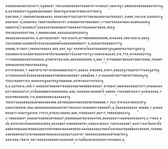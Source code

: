 ³′⁸⁶⁵⁴⁴⁸⁴⁹⁵′⁵³⁷⁴⁷′⁷:⁵‽⁸⁹⁸⁴⁷,⁷⁵³′⁴³⁸⁶⁵⁹⁴⁵⁸⁷⁵⁴⁸⁸⁷³⁷'³′⁸⁹⁴²⁷:⁴⁶⁴⁷⁵‽⁷·⁶⁶⁶⁰⁴⁵⁴⁸⁵⁰⁸⁸⁸⁴⁷⁰⁷′⁵‽⁶·⁸²⁷⁸⁴⁰⁵⁵⁷'⁵‽⁸³⁶³⁶⁸⁴⁸⁸⁶⁷·⁸⁰⁶⁷⁵‽⁴¹⁴³⁶⁷⁵′⁶⁰⁵'⁸¹⁷⁷⁶⁹⁷‽⁵³⁶⁷⁸⁰⁵:⁷,⁵⁹⁸⁹⁴⁶⁷⁸⁴⁸⁶⁴⁴⁵³,⁴⁵⁴⁸⁷⁴⁶¹⁷⁷⁸²⁷²⁶⁷⁵⁷⁷⁰⁸³⁶²⁴⁰⁵′⁵⁴⁷⁵⁵⁰⁵²⁷·³′⁸⁶⁶·⁷⁴⁵′³′⁶·⁵⁴⁵⁸⁴²⁷‽⁵⁰⁸⁷⁶⁴⁷,⁶·⁸⁹⁸⁸⁷⁴³,⁷⁸⁸⁵⁷⁹⁵⁸⁵⁸⁵³⁷⁵⁷·⁸¹⁶⁸⁶⁰⁷⁰⁵⁷⁸⁶⁸⁹⁸⁶⁷:⁷'⁷⁶⁴⁷⁵⁵⁴³⁴⁷⁴⁰⁵'⁴²⁸⁶⁵²⁸⁵⁵‽⁵⁰⁶⁸⁵⁷⁸·⁷′⁸³⁴⁰⁵²⁷:⁵⁵⁴⁸⁴⁵⁷⁶⁴⁸⁵⁶⁸⁴⁷⁷⁵⁶⁶⁵⁴⁴⁷⁷⁶²⁴⁴⁸⁴⁷³⁶³⁸·⁴⁰⁵‽⁷⁹⁵³⁸²⁵⁴⁵⁹⁴⁷⁷⁸⁶·⁷:⁵⁶⁶⁶⁸²⁴⁶⁶·⁴⁴⁵²⁸²⁴²⁸¹⁵²⁵⁵⁷‽⁴⁶⁴⁵⁸³⁸⁵⁴⁰⁴⁶⁷⁵³,⁵·⁴⁵⁷²⁸³⁴¹⁶⁵⁷,⁷⁶⁵'⁵³⁴⁷⁵:⁸⁷⁷⁶⁶⁹⁶⁶⁶⁹⁸⁵⁸⁹⁶·⁴⁷⁴²⁴⁴⁸·⁵⁹⁵'⁵⁴⁵'⁶·⁸⁸⁵‽⁷²⁵′⁸³⁶⁶⁵'⁸²⁶⁰⁶⁵⁵⁷⁵³⁵²⁶²⁶⁸⁶⁹⁶¹⁴⁴⁸⁵⁴⁶⁶⁴⁶⁶⁵⁷⁷,⁵·⁶³⁵⁰⁴⁷⁵⁰⁶⁴⁶⁰⁷⁷⁷‽⁵⁰⁸⁶⁸·⁵′⁷⁸⁸⁷⁷:⁵⁶⁵⁰⁵⁷⁴⁵⁶³³,⁸⁰⁵·⁸⁸⁵,⁵‽⁷,⁶¹⁸¹⁶⁷⁸⁷⁴³⁴⁷⁴⁴⁸⁰⁶⁹⁷‽⁵‽⁶⁶⁶¹⁶³⁷⁴⁸¹⁷‽⁸³⁷‽⁵⁵⁵⁴⁶⁶⁴¹³′⁵⁴⁴⁵⁶⁷⁸⁴⁵⁵⁴⁷⁸⁷⁵³⁷⁶⁴⁴⁶⁰⁸⁷⁷⁵⁴³⁴⁶⁷⁷⁵′⁷‽⁷'⁵⁰⁶¹⁴¹⁶²⁸⁴⁵·³′⁶·⁷⁷⁵:⁴¹⁷⁴⁴⁰⁵²⁷′⁵‽⁷'⁷′⁶⁵⁶⁹⁵⁶⁵⁴⁸⁵⁷⁴⁵²⁶⁴⁵·⁸⁷⁴⁸⁷⁸⁷⁸³′⁴⁵⁸·⁸⁶⁵⁵⁸⁹⁶⁵⁸⁹⁶·⁵:⁶⁹⁵,⁷,⁵′⁷⁵⁸⁰⁶⁹⁷⁸⁶³⁴⁹⁷³⁶⁸⁷⁰⁴⁰⁶·⁷⁶⁴⁴⁶¹⁵⁰⁶⁹⁸²⁶¹⁸⁴⁷⁹⁶⁴⁷⁶⁸²⁴⁵⁵‽⁸¹⁷′⁵′⁶⁴⁵⁰⁵:⁷,⁴⁸⁸⁷⁶⁷⁵′⁷⁴⁷'⁶⁷⁶⁹⁴⁹⁶⁸⁵⁷⁶⁴⁷′⁷·⁸²⁶⁴³,⁸¹⁶⁵⁶⁹⁸·⁵⁷⁴¹⁷:⁸³⁶²⁵‽⁷′⁶²⁶⁷⁸⁷⁷⁷⁸⁴⁵‽⁵⁷⁵‽³′⁷²⁸⁹⁴⁴⁵⁹⁵′⁵²⁵⁸⁴³⁸⁴⁶⁹⁴⁶⁸⁴⁷⁹⁶⁹⁶⁵⁵⁰⁶⁴⁶⁸⁷·⁴⁸⁶⁸⁸⁹⁸·⁷:⁵'⁴²⁸³⁶⁹⁷⁰⁸⁷⁷⁰⁸¹⁶⁷⁷⁸⁵⁴⁵‽⁷‽⁷⁵⁴²⁷⁴⁵⁶⁴⁷⁷⁵³,⁸⁰⁴⁵⁴¹⁵‽⁵⁸⁷⁰⁵‽⁷⁴⁸⁶⁸⁸⁸·⁴⁴⁷⁶⁷⁶⁴³⁷⁷⁴⁷⁵³⁷‽⁶·⁸·⁸²⁷⁰⁵'⁸·⁴⁵⁵'⁷,⁶⁴⁸⁰⁵⁴⁷⁹⁴⁶⁴⁶⁷′⁶⁴⁵⁸⁵⁴⁸⁶⁷⁴⁶⁹⁶⁶⁶¹⁸⁵⁵³⁷,⁵′⁷⁸⁸⁴⁷:⁸⁶⁸¹⁶⁸⁴⁵⁸⁰⁵⁷⁵⁷⁷:⁸¹⁸⁴⁶³⁴⁴⁶²⁷'⁶⁹⁸⁵⁵³⁷²⁷:⁵⁷⁸⁶⁴⁰⁶⁶⁶⁵⁷⁸⁴⁹⁵⁶⁸⁰⁸·⁴⁴⁶·⁷⁴⁴⁵⁸⁶⁵'⁸⁹⁴⁰⁶⁷⁵,⁶⁴⁶⁹³,⁷⁷⁴²⁵⁸⁶⁷⁴²⁵'⁷:⁶¹⁴¹⁸⁴⁴⁹⁵·⁷⁸⁵⁴⁷⁹⁶⁰⁴⁶⁴⁹⁸·⁷′⁵:⁸⁴⁸⁹⁵⁹⁵⁶³′⁸²⁴⁸⁴⁴⁷‽⁷⁰⁵³⁷′⁴²⁸²⁶⁵⁸²⁶²⁶¹⁸⁶⁴³⁶⁰⁴⁹⁶·⁶³⁷⁴⁶²⁸⁰⁴⁷⁴⁸⁵²⁶⁹⁵⁶⁷⁸⁸⁶⁸⁸⁶·⁷,⁵²³,⁸¹⁵′⁶³³′⁴⁰⁵²⁵³⁷‽⁵²⁶³⁷³⁶²⁶¹⁶·⁵⁸⁸·⁶⁶⁵⁸⁵⁰⁸⁴⁴⁸⁵²⁸⁵⁷⁹⁷′⁷⁶⁴³⁴³⁷'⁸³⁸⁴⁶⁶⁷′⁴⁵⁸⁵⁸⁵⁷:⁶·⁴⁸⁸³⁶⁴⁵⁶⁴³⁵,⁴⁰⁶⁹⁶·⁷·⁴³⁸²⁶⁶⁸²⁸⁷⁷'⁴⁵⁸¹⁷‽⁶¹³′⁶·⁷⁷⁵⁷⁵:⁶⁷⁶³⁵'⁴⁹⁸⁹⁵·⁸⁸⁶·⁷⁷⁴⁰⁵⁴⁶³⁷:⁸⁰⁷'⁷·⁷⁹⁶⁹⁵⁵⁸⁹⁵³⁷‽³,⁷⁸⁸⁴⁵⁰⁸³⁷,⁶⁴⁸³⁸⁷⁵⁴⁶⁵⁶³⁵⁷⁶⁸⁶²⁷:⁶⁹⁴⁰⁸⁰⁴⁸⁷⁹³′⁸²⁶⁴⁷⁵⁶·⁸⁰⁴²⁸⁰³′⁷'⁸⁴⁸¹⁸⁴⁵⁵⁴⁰⁴⁷⁵·³,⁷′⁶⁴⁵,⁸³⁵:⁶²⁷⁴⁷⁰⁴¹⁴⁴⁶⁴⁵⁹⁵⁵⁴³⁵⁵⁵:⁶⁵⁴³⁸⁶⁷'⁴¹⁸⁹⁵⁶⁴⁸⁷⁴⁷:⁴³⁶²³′⁴⁵⁵²³,⁷²⁵⁷⁴⁴⁴⁵⁴⁶⁷,⁸²⁵′⁷'⁴⁴⁷³⁶³⁵⁷⁶³⁴⁹⁶⁴⁷⁰⁵⁶⁴⁴⁸⁷⁶³⁶⁵⁵²⁸⁹⁷³⁵⁹⁷⁹⁸⁰⁵′⁸⁸⁸⁴⁶⁹⁶⁵⁵'⁴⁴⁴⁵⁸⁴⁴⁰⁴²⁷⁶⁸⁴⁷²⁸¹⁸⁰⁴⁷⁵⁶⁴⁶⁶⁸⁴³⁵⁹⁴⁹⁵·⁷⁹⁴⁰⁶⁸⁴³⁶³⁶⁴⁶¹⁸²⁷²⁷⁶⁷⁴⁸⁸⁸⁰⁶⁷⁸⁸⁶²⁸²⁵²⁸⁹⁸²⁷²⁴³⁷³⁷,⁵⁸⁵⁴⁵⁴⁵²⁶⁹⁸³⁵⁹⁷⁹⁴⁸⁷⁰⁷‽⁴⁴⁵'⁶⁰⁸·⁷⁵⁶⁷⁵,⁵⁰⁷'⁸⁵⁴³⁴²⁴⁶⁸⁰⁷′⁸²⁸³⁴⁹⁵,⁵'⁷²⁶⁸⁸³⁸¹⁸²⁵³⁴⁹⁷′⁴¹⁴³⁸⁸⁴:⁴:
